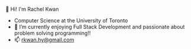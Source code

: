 👋 Hi! I'm Rachel Kwan

- Computer Science at the University of Toronto
- 🌱 I’m currently enjoying Full Stack Development and passionate about problem solving programming!!
- 📫 rkwan.hy@gmail.com

<!---
rkwan05/rkwan05 is a ✨ special ✨ repository because its `README.md` (this file) appears on your GitHub profile.
You can click the Preview link to take a look at your changes.
--->

